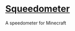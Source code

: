 [Squeedometer](http://www.minecraftforum.net/forums/mapping-and-modding/minecraft-mods/2181009-squeedometer-adds-a-speedometer-to-your-hud)
============

A speedometer for Minecraft
